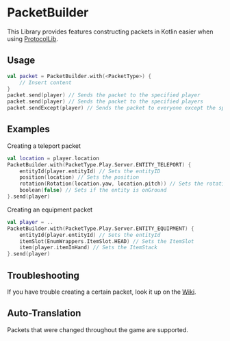 # PacketBuilder
This Library provides features constructing packets in Kotlin easier when using [ProtocolLib](https://github.com/aadnk/ProtocolLib).

## Usage
```kotlin
val packet = PacketBuilder.with(<PacketType>) {
    // Insert content
}
packet.send(player) // Sends the packet to the specified player
packet.send(player) // Sends the packet to the specified players
packet.sendExcept(player) // Sends the packet to everyone except the specified player
```


## Examples

Creating a teleport packet
```kotlin
val location = player.location
PacketBuilder.with(PacketType.Play.Server.ENTITY_TELEPORT) {
    entityId(player.entityId) // Sets the entityID
    position(location) // Sets the position
    rotation(Rotation(location.yaw, location.pitch)) // Sets the rotation
    boolean(false) // Sets if the entity is onGround
}.send(player)
```

Creating an equipment packet
```kotlin
val player = ..
PacketBuilder.with(PacketType.Play.Server.ENTITY_EQUIPMENT) {
    entityId(player.entityId) // Sets the entityId
    itemSlot(EnumWrappers.ItemSlot.HEAD) // Sets the ItemSlot
    item(player.itemInHand) // Sets the ItemStack
}.send(player)
```


## Troubleshooting
If you have trouble creating a certain packet, look it up on the [Wiki](https://wiki.vg/Protocol).


## Auto-Translation

Packets that were changed throughout the game are supported.
